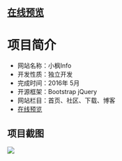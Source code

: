 ## [在线预览](http://xfhelp.coding.me/xfhelp/xfInfo/)

# 项目简介
- 网站名称：小枫Info
- 开发性质：独立开发
- 完成时间：2016年 5月
- 开源框架：Bootstrap jQuery
- 网站栏目：首页、社区、下载、博客
- [在线预览](http://xfhelp.coding.me/xfhelp/xfInfo/)

## 项目截图
![](http://p1.bqimg.com/567571/42a7db0a999c822f.png)
